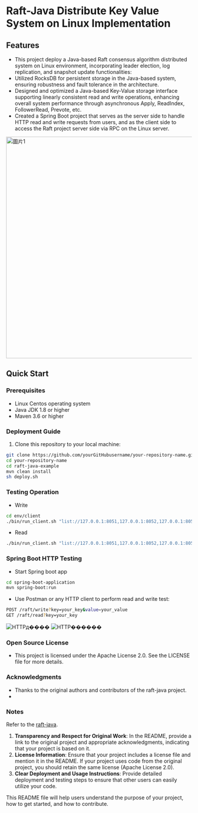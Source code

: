 # Raft-Java Distribute Key Value System on Linux Implementation

## Features
- This project deploy a Java-based Raft consensus algorithm distributed system on Linux environment, incorporating leader election, log replication, and snapshot update functionalities:
- Utilized RocksDB for persistent storage in the Java-based system, ensuring robustness and fault tolerance in the architecture.
- Designed and optimized a Java-based Key-Value storage interface supporting linearly consistent read and write operations, enhancing overall system performance through asynchronous Apply, ReadIndex, FollowerRead, Prevote, etc.
- Created a Spring Boot project that serves as the server side to handle HTTP read and write requests from users, and as the client side to access the Raft project server side via RPC on the Linux server.


<img width="600" alt="圖片1" src="https://github.com/kevchen266/Raft_Distribute_KV_System/assets/72414426/6c6a9d6c-d20e-462c-bcd8-b08abe6275f9">


## Quick Start

### Prerequisites

- Linux Centos operating system
- Java JDK 1.8 or higher
- Maven 3.6 or higher

### Deployment Guide

1. Clone this repository to your local machine:
```bash
git clone https://github.com/yourGitHubusername/your-repository-name.git
cd your-repository-name
cd raft-java-example
mvn clean install
sh deploy.sh
```

### Testing Operation
- Write
```bash
cd env/client
./bin/run_client.sh "list://127.0.0.1:8051,127.0.0.1:8052,127.0.0.1:8053" hello world
```
- Read
```bash
./bin/run_client.sh "list://127.0.0.1:8051,127.0.0.1:8052,127.0.0.1:8053" hello
```

### Spring Boot HTTP Testing
- Start Spring boot app
```bash
cd spring-boot-application
mvn spring-boot:run
```
- Use Postman or any HTTP client to perform read and write test:
```bash
POST /raft/write?key=your_key&value=your_value
GET /raft/read?key=your_key
```
![HTTPд����](https://github.com/kevchen266/Raft_Distribute_KV_System/assets/72414426/29c1852a-2181-4a7f-b8f1-d335a4581669)
![HTTP������](https://github.com/kevchen266/Raft_Distribute_KV_System/assets/72414426/5de2c416-e3b0-43f7-898c-5457aef1f420)


### Open Source License
- This project is licensed under the Apache License 2.0. See the LICENSE file for more details.
### Acknowledgments
- Thanks to the original authors and contributors of the raft-java project.
-
### Notes
Refer to the [raft-java](https://github.com/wenweihu86/raft-java).
1. **Transparency and Respect for Original Work**: In the README, provide a link to the original project and appropriate acknowledgments, indicating that your project is based on it.
2. **License Information**: Ensure that your project includes a license file and mention it in the README. If your project uses code from the original project, you should retain the same license (Apache License 2.0).
3. **Clear Deployment and Usage Instructions**: Provide detailed deployment and testing steps to ensure that other users can easily utilize your code.

This README file will help users understand the purpose of your project, how to get started, and how to contribute.
